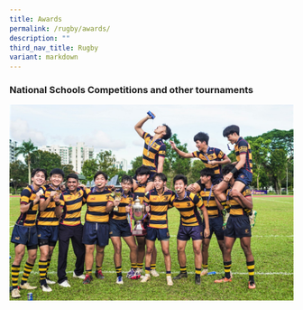 ```yaml
---
title: Awards
permalink: /rugby/awards/
description: ""
third_nav_title: Rugby
variant: markdown
---
```

### National Schools Competitions and other tournaments

![](/images/A_Div_happy_faces__winning_May_2022.jpg)